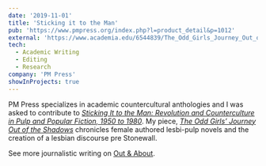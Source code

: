 ```yaml
---
date: '2019-11-01'
title: 'Sticking it to the Man'
pub: 'https://www.pmpress.org/index.php?l=product_detail&p=1012'
external: 'https://www.academia.edu/6544839/The_Odd_Girls_Journey_Out_of_the_Shadows_Lesbi-Pulp_Novels_and_the_Creation_of_a_Lesbian_Discourse'
tech:
  - Academic Writing
  - Editing
  - Research
company: 'PM Press'
showInProjects: true
---
```


PM Press specializes in academic countercultural anthologies and I was asked to contribute to [_Sticking It to the Man: Revolution and Counterculture in Pulp and Popular Fiction, 1950 to 1980_](https://www.pmpress.org/index.php?l=product_detail&p=1012). My piece, [_The Odd Girls’ Journey Out of the Shadows_](https://www.academia.edu/6544839/The_Odd_Girls_Journey_Out_of_the_Shadows_Lesbi-Pulp_Novels_and_the_Creation_of_a_Lesbian_Discourse) chronicles female authored lesbi-pulp novels and the creation of a lesbian discourse pre Stonewall.

See more journalistic writing on [Out & About](https://outandabout.space/additional-published-writing/).
